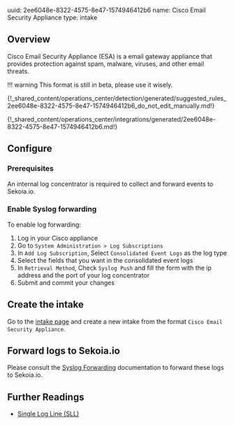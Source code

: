 uuid: 2ee6048e-8322-4575-8e47-1574946412b6
name: Cisco Email Security Appliance
type: intake

## Overview

Cisco Email Security Appliance (ESA) is a email gateway appliance that provides protection against spam, malware, viruses, and other email threats.

!!! warning
    This format is still in beta, please use it wisely.

{!_shared_content/operations_center/detection/generated/suggested_rules_2ee6048e-8322-4575-8e47-1574946412b6_do_not_edit_manually.md!}

{!_shared_content/operations_center/integrations/generated/2ee6048e-8322-4575-8e47-1574946412b6.md!}

## Configure

### Prerequisites

An internal log concentrator is required to collect and forward events to Sekoia.io.

### Enable Syslog forwarding

To enable log forwarding:

1. Log in your Cisco appliance
2. Go to `System Administration > Log Subscriptions`
3. In `Add Log Subscription`, Select `Consolidated Event Logs` as the log type
4. Select the fields that you want in the consolidated event logs
5. In `Retrieval Method`, Check `Syslog Push` and fill the form with the ip address and the port of your log concentrator
6. Submit and commit your changes

## Create the intake

Go to the [intake page](https://app.sekoia.io/operations/intakes) and create a new intake from the format `Cisco Email Security Appliance`.

## Forward logs to Sekoia.io

Please consult the [Syslog Forwarding](../../../ingestion_methods/sekoiaio_forwarder/) documentation to forward these logs to Sekoia.io.

## Further Readings
- [Single Log Line (SLL)](https://docs.ces.cisco.com/docs/single-log-line-sll)
